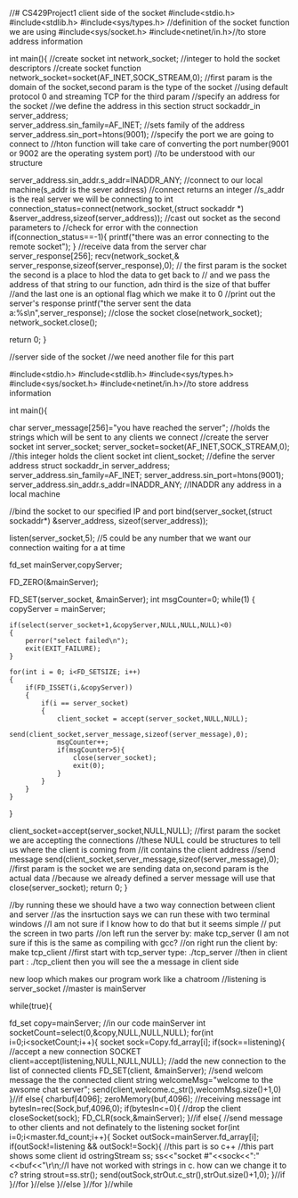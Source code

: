//# CS429Project1   client side of the socket
#include<stdio.h>
#include<stdlib.h>
#include<sys/types.h>  //definition of the socket function we are using
#include<sys/socket.h>
#include<netinet/in.h>//to store address information  

int main(){
//create socket
int network_socket;                                   //integer to hold the socket descriptors
//create socket function
network_socket=socket(AF_INET,SOCK_STREAM,0);         //first param is the domain of the socket,second param is the type of the socket
                                                      //using default protocol 0 and streaming TCP for the third param
//specify an address for the socket
//we define the address in this section
struct sockaddr_in server_address;                    
server_address.sin_family=AF_INET;                    //sets family of the address
server_address.sin_port=htons(9001);                  //specify the port we are going to connect to
                                                      //hton function will take care of converting the port number(9001 or 9002 are the operating system port) 
                                                      //to be understood with our structure

server_address.sin_addr.s_addr=INADDR_ANY;            //connect to our local machine(s_addr is the sever address)
//connect returns an integer                          //s_addr is the real server we will be connecting to
int connection_status=connect(network_socket,(struct sockaddr *) &server_address,sizeof(server_address));       //cast out socket as the second parameters to
//check for error with the connection
if(connection_status==-1){
    printf("there was an error connecting to the remote socket");
}
//receive data from the server
char server_response[256];
recv(network_socket,& server_response,sizeof(server_response),0);    // the first param is the socket the second is a place to hlod the data to get back to
                                                                     // and we pass the address of that string to our function, adn third is the size of that buffer
                                                                     //and the last one is an optional flag which we make it to 0 
//print out the server's response
printf("the server sent the data a:%s\n",server_response);
//close the socket
close(network_socket);
network_socket.close();

return 0;
}

//server side of the socket
//we need another file for this part

#include<stdio.h>
#include<stdlib.h>
#include<sys/types.h>
#include<sys/socket.h>
#include<netinet/in.h>//to store address information

int main(){

char server_message[256]="you have reached the server";         //holds the strings which will be sent to any clients we connect
//create the server socket
int server_socket;
server_socket=socket(AF_INET,SOCK_STREAM,0);
//this integer holds the client socket
int client_socket;
//define the server address
struct sockaddr_in server_address;
server_address.sin_family=AF_INET;
server_address.sin_port=htons(9001);
server_address.sin_addr.s_addr=INADDR_ANY;                      //INADDR  any address in a local machine

//bind the socket to our specified IP and port
bind(server_socket,(struct sockaddr*) &server_address, sizeof(server_address));

listen(server_socket,5);                                      //5 could be any number that we want our connection waiting for a at time

fd_set mainServer,copyServer;

FD_ZERO(&mainServer);

FD_SET(server_socket, &mainServer);
int msgCounter=0;
while(1)
{
	copyServer = mainServer;

	if(select(server_socket+1,&copyServer,NULL,NULL,NULL)<0)
	{
		perror("select failed\n");
		exit(EXIT_FAILURE);
	}

	for(int i = 0; i<FD_SETSIZE; i++)
	{
		if(FD_ISSET(i,&copyServer))
		{
			if(i == server_socket)
			{
				client_socket = accept(server_socket,NULL,NULL);
				send(client_socket,server_message,sizeof(server_message),0);
				msgCounter++;
				if(msgCounter>5){
					close(server_socket);
					exit(0);
				}
			}
		}
	}

}



client_socket=accept(server_socket,NULL,NULL);                    //first param the socket we are accepting the connections 
                                                                  //these NULL could be structures to tell us where the client is coming from
                                                                  //it contains the client address
 //send message
send(client_socket,server_message,sizeof(server_message),0);      //first param is the socket we are sending data on,second param is the actual data
                                                                  //because we already defined a server message will use that
close(server_socket);
return 0;
}

//by running these we should have a two way connection between client and server
//as the insrtuction says we can run these with two terminal windows
//I am not sure if I know how to do that but it seems simple
// put the screen in two parts
//on left run the server by: make tcp_server (I am not sure if this is the same as compiling with gcc?
//on right run the client by: make tcp_client
//first start with tcp_server type: ./tcp_server
//then in client part : ./tcp_client 
then you will see the a message in client side



new loop which makes our program work like a chatroom
//listening is server_socket
//master is mainServer

while(true){

  fd_set copy=mainServer; //in our code mainServer
  int socketCount=select(0,&copy,NULL,NULL,NULL);
  for(int i=0;i<socketCount;i++){
    socket sock=Copy.fd_array[i];
    if(sock==listening){
        //accept a new connection 
        SOCKET client=accept(listening,NULL,NULL,NULL);
        //add the new connection to the list of connected clients
        FD_SET(client, &mainServer);
        //send welcom message the the connected client
        string welcomeMsg="welcome to the awsome chat server";
        send(client,welcome.c_str(),welcomMsg.size()+1,0)
    }//if
    else{
          charbuf[4096];
          zeroMemory(buf,4096);
          //receiving message
          int bytesIn=rec(Sock,buf,4096,0);
          if(bytesIn<=0){
            //drop the client
            closeSocket(sock);
            FD_CLR(sock,&mainServer);
          }//if
          else{
            //send message to other clients and not definately to the listening socket
            for(int i=0;i<master.fd_count;i++){
              Socket outSock=mainServer.fd_array[i];
              if(outSock!=listening && outSock!=Sock){
                 //this part is so c++
                 //this part shows some client id
                 ostringStream ss;
                 ss<<"socket #"<<sock<<":"<<buf<<"\r\n;//I have not worked with strings in c. how can we change it to c?
                 string strout=ss.str();
                 send(outSock,strOut.c_str(),strOut.size()+1,0);
              }//if
            }//for
          }//else
    }//else
  }//for
}//while  


